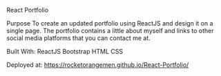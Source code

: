 React Portfolio

Purpose
To create an updated portfolio using ReactJS and design it on a single page. The portfolio contains a little about myself and links to other social media platforms that you can contact me at.

Built With:
ReactJS
Bootstrap
HTML
CSS

Deployed at:
https://rocketorangemen.github.io/React-Portfolio/
